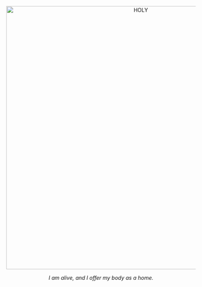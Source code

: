 <p align="center">
  <img src="https://cdn.discordapp.com/attachments/1172070616564781101/1322282929077878857/image.png?ex=6772f271&is=6771a0f1&hm=0a84e2e71c377a9cd90f388fde3a5bbe5ba800757bdcfe345a53fa8456d2360b&" width="700" alt="HOLY" />
</p>

<p align="center">
 <i>I am alive, and I offer my body as a home.</i>
</p>
